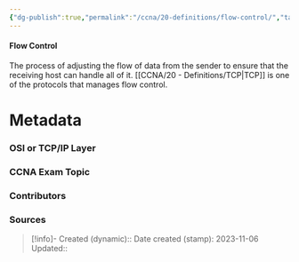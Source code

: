 ```yaml
---
{"dg-publish":true,"permalink":"/ccna/20-definitions/flow-control/","tags":["defs_ccna"]}
---
```


#### Flow Control
The process of adjusting the flow of data from the sender to ensure that the receiving host can handle all of it. [[CCNA/20 - Definitions/TCP\|TCP]] is one of the protocols that manages flow control.

# Metadata
### OSI or TCP/IP Layer

### CCNA Exam Topic

### Contributors

### Sources



> [!info]- Created (dynamic):: 
> Date created (stamp): 2023-11-06
> Updated:: 


